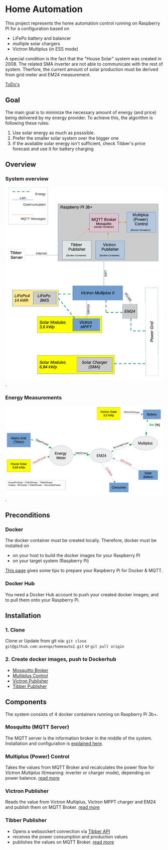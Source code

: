 # Home Automation
This project represents the home automation control running on Raspberry PI for a configuration based on 
- LiFePo battery and balancer
- multiple solar chargers
- Victron Multiplus (in ESS mode)

A special condition is the fact that the "House Solar" system was created in 2008. The related SMA inverter are not able to communicate with the rest of system. Therfore, the current amount of solar production must be derived from grid meter and EM24 measurement.

[ToDo's](doc/todos.md)
## Goal
The main goal is to minimize the necessary amount of energy (and price) being delivered by my energy provider. To achieve this, the algorithm is following these rules:
1. Use solar energy as much as posssible.
2. Prefer the smaller solar system over the bigger one
3. If the available solar energy isn't sufficient, check Tibber's price forecast and use it for battery charging
  
   
## Overview
### System overview
![architecture](./doc/drawings/system_overview.png).
### Energy Measurements
![measurements](./doc/drawings//energy_calculation.png).

## Preconditions
### Docker
The docker container must be created locally. Therefore, docker must be installed on
- on your host to build the docker images for your Raspberry PI
- on your target system (Raspberry Pi)
  
[This page](https://www.schaerens.ch/raspi-setting-up-mosquitto-mqtt-broker-on-raspberry-pi-docker/) gives some tips to prepare your Raspberry Pi for Docker & MQTT.

### Docker Hub
You need a Docker Hub account to push your created docker images; and to pull them onto your Raspberry Pi.

## Installation

### 1. Clone
Clone or Update from git via:
`git clone git@github.com:avenqo/homeauto2.git`
or
`git pull origin`

### 2. Create docker images, push to Dockerhub
- [Mosquitto Broker](./doc/mosquitto.md)
- [Multiplus Control](./doc/multiplus_control.md)
- [Victron Publisher](./doc/victron_publisher.md)
- [Tibber Publisher](./doc/tibber_publisher.md)

## Components
The system consists of 4 docker containers running on Raspberry Pi 3b+.
### Mosquitto (MQTT Server)
The MQTT server is the information broker in the middle of the system.
Installation and configuration is [explained here](./doc/mosquitto.md).

### Multiplus (Power) Control
Takes the values from MQTT Broker and recalculates the power flow for *Victron Multiplus II*(meaning: inverter or charger mode), depending on power balance. 
[read more](./doc/multiplus_control.md)

### Victron Publisher
Reads the value from Victron Multiplus, Victron MPPT charger and EM24 and publish them on MQTT Broker.
[read more](./doc/victron_publisher.md)

### Tibber Publisher
- Opens a websockert connection via [Tibber API](https://developer.tibber.com/docs/guides/calling-api)
- receives the power consumption and production values
- publishes the values on MQTT Broker.
[read more](./doc/tibber_publisher.md)



